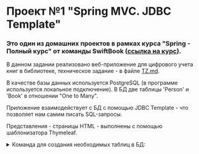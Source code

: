 # Проект №1 "Spring MVC. JDBC Template"

### Это один из домашних проектов в рамках курса "Spring - Полный курс" от команды SwiftBook ([ссылка на курс](https://swiftbook.org/courses/438/show_promo)).

В данном задании реализовано веб-приложение для цифрового учета книг в библиотеке, техническое задание - в файле [TZ.md](https://github.com/RuslanMukminov/Test_SpringMVC_JDBC-Template/blob/main/TZ.md).

В качестве базы данных используется PostgreSQL (в программе используется локальное подключение). В БД две таблицы 'Person' и 'Book'
в отношении "One to Many".

Приложение взаимодействует с БД с помощью JDBC Template - что позволяет нам самим писать SQL-запросы.

Представления - страницы HTML - выполнены с помощью шаблонизатора Thymeleaf.

<details>
 <summary>Команда для создания необходимых таблиц в БД:</summary>
 
 ```sql
	CREATE TABLE Person (
		id int GENERATED BY DEFAULT AS IDENTITY PRIMARY KEY,
		full_name varchar(100) NOT NULL UNIQUE,
		year_of_birth int NOT NULL
	);

	CREATE TABLE Book (
		id int GENERATED BY DEFAULT AS IDENTITY PRIMARY KEY,
		title varchar(100) NOT NULL,
		author varchar(100) NOT NULL,
		year int NOT NULL,
		person_id int REFERENCES Person(id) ON DELETE SET NULL
	);
 ```
</details>
 
